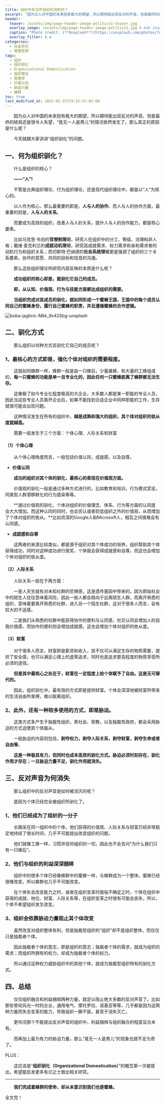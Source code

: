 ```yaml
---
title: 组织中反对声音如何消失的？
excerpt: "因为众人对中国的未来抱有极大的期望，所以期待能出现反对的声音。但是最终的结局还是很令人失望，“竟无一人是男儿”的情况依然发生了。那么真正的原因是什么呢？"
header:
  teaser: /assets/img/page-header-image-politics1-teaser.jpg
  overlay_image: /assets/img/page-header-image-politics1.jpg # Add image post (optional)
  caption: "Photo credit: [**Unsplash**](https://unsplash.com/photos/?utm_source=unsplash&utm_medium=referral&utm_content=creditCopyText)"
  overlay_filter: 0.4
categories:
  - 社会杂论
  - 管理思想
tags: 
  - 组织
  - 组织驯化
  - Organizational Domestication
  - 组织理论
  - 管理学
  - 价值认同
  - 胁迫力量
  - 蜂群
toc: true
last_modified_at: 2022-02-25T19:25:52-05:00
---
```


&emsp;&emsp;因为众人对中国的未来抱有极大的期望，所以期待能出现反对的声音。但是最终的结局还是很令人失望，“竟无一人是男儿”的情况依然发生了。那么真正的原因是什么呢？

&emsp;&emsp;今天就跟大家讲讲“组织驯化”的问题。

## 一、何为组织驯化？

&emsp;&emsp;什么是组织的核心？

&emsp;&emsp;**——“人”!**

&emsp;&emsp;不管是古典组织理论、行为组织理论，还是现代组织理论中，都是以“人”为核心的。

&emsp;&emsp;以人作为核心，那么最重要的即是，**人与人的协作**。而人与人的协作方面，最重要的则是，**人与人的关系**。

&emsp;&emsp;而要成为高效的组织，改善人与人的关系，提升人与人的协作能力，都是核心要素。

&emsp;&emsp;比如马克思·韦伯的**官僚制理论**，研究人在组织中的分工、等级、法理和非人格；戴维·麦克利兰的**成就动机理论**，研究高成就需求、权力需求和亲和需求者的动机行为和组织关系；而切斯特·巴纳德的**社会系统理论**更是强调了组织的三个关系要素，协作的意愿、共同的目标和信息的沟通。

&emsp;&emsp;那么这些组织理论所研究内容反映的本质是什么呢？

&emsp;&emsp;**成功组织的核心即是，能驯化它自己的成员。**

&emsp;&emsp;**即，从认知、价值观、行为与技能方面都达成组织的需要。**

&emsp;&emsp;**当组织完成对其成员的驯化，就如同形成一个蜜蜂王国，王国中的每个成员认同自己的蜜蜂身份，履行自己蜜蜂的职责，并且遵循蜜蜂的合作逻辑。**

![boba-jaglicic-Mkk_9x42Sbg-unsplash](https://kewtgh.github.io/PicSunflowers/img/2022/boba-jaglicic-Mkk_9x42Sbg-unsplash.jpg)

## 二、驯化方式

&emsp;&emsp;那么组织以何种方式去驯化它自己的成员呢？

### 1、最核心的方式即是，强化个体对组织的需要程度。

&emsp;&emsp;这就如同蜂群一样，蜂群一般是由一只蜂后，少量雄蜂，和大量的工蜂组成的，**每一只蜜蜂的功能是单一且专业化的，因此任何一只蜜蜂脱离了蜂群都无法生存。**

&emsp;&emsp;这像极了如今专业化程度极高的大企业，大多数人都是某一职能的专业人员，因此当这些专业人员离开企业后，如果不能找到合适企业中同样职能的工作，生存就很可能会出现问题。

&emsp;&emsp;这种情况发生在所有的组织中，**越是成熟和强大的组织，其个体对组织的依从度就越高。**

&emsp;&emsp;需要一般发生于三个方面：个体心理、人际关系和财富

#### （1）个体心理

&emsp;&emsp;从个体心理角度而言，一般包括价值认同，成就感，以及自尊。

- **价值认同**

&emsp;&emsp;**成功的组织对其个体的驯化，最核心的表现在价值观方面。**

&emsp;&emsp;价值观的驯化一般是通过多种方式进行的，比如教育和培训，行为模式奖惩，同类型人群潜移默化的行为感染等等。

&emsp;&emsp;**通过价值观的驯化，个体对组织的价值理念、体系、行为等方面的认同度会大大增加。而这种认同的同时，也会否认或者贬低组织之外的价值观，从而增加了个体对组织的依从。**比如资深的Google人和Microsoft人，相互之间很难会有认同感。

- **成就感和自尊**

&emsp;&emsp;这两者的来源比较类似，都是源于组织对其个体成功的培养。组织帮助其个体获得成功，同时对这种成功进行褒奖，个体就会获得成就感和自尊，而这也会增加个体对组织的依从度。

#### （2）人际关系

&emsp;&emsp;人际关系一般在于两方面：

&emsp;&emsp;一是人天生就有对未知社群的恐惧感，这是遗传基因中带来的。因为原始社会中的陌生人往往意味着风险，因此一般人都会趋向于远离陌生人群。而离开熟悉的组织，意味着要离开熟悉的社群，进入另一个陌生社群，这对于很多人而言，会有较大的不适感。

&emsp;&emsp;二是我们从熟悉的社群中能获得协作的便利与认同感，社交认同会增加人的自我价值感，而协作的便利则会增加成就感。这也会增加个体对组织的依从度。

#### （3）财富

&emsp;&emsp;对于很多人而言，财富即是薪资和收入，其不仅可以满足生存的物质需要，提供了安全感，也可以满足心理上的虚荣追求，同时也是追求更高程度的物质享受所必须的途径。

&emsp;&emsp;**但是其中最核心之处在于，财富在一定程度上给个体赋予了自由。这是无可替代的。**

&emsp;&emsp;因此，组织驯化中，最有效的方式即是提供财富。个体会深深地被财富所带来的生活自由所束缚，难以脱离组织。

### 2、此外，还有一种较多使用的方式，即是胁迫。

&emsp;&emsp;这类方式多产生于独裁性组织，黑社会、邪教，以及独裁性政府，都会采用胁迫的方式迫使其个体服从。

&emsp;&emsp;一般胁迫的内容则包括，**剥夺权力，剥夺人际关系，剥夺财富，剥夺生命或者自由等**。

&emsp;&emsp;**这是一种极其有力，但同时也成本高昂的驯化方式。胁迫必须时刻存在，驯化作用才存在；一旦胁迫力量不足，驯化作用就消失。**

## 三、反对声音为何消失

&emsp;&emsp;那么组织中的反对声音是如何被消灭的呢？

&emsp;&emsp;是因为个体已经完全被组织所驯化了。

### 1、他们已经成为了组织的一分子

&emsp;&emsp;长期呆在同一组织中的个体，他们获得的价值观、人际关系与财富已经非常稳定地持续了很长时间，几乎不可能提出改变组织的问题。

&emsp;&emsp;他们就像工蜂一样，习惯并信仰组织的一切，因此也不会去问“为什么我们只有一只蜂后”。

### 2、他们与组织的利益深深捆绑

&emsp;&emsp;组织中的很多个体已经像蜂群中的蜜蜂一样，与蜂群成为一个整体。蜜蜂已经很难改变，所以蜂群也几乎不可能改变。

&emsp;&emsp;在个体失去改变能力之时，或者在组织变革时面临不确定之时，个体在组织中获得的成就、地位、财富、人际关系等，在组织变革之时很有可能会丧失，所以，个体不希望组织发生改变。

### 3、组织会依靠胁迫力量阻止其个体改变

&emsp;&emsp;虽然改变对组织整体有利，但是独裁型组织的“组织”却不是组织整体，而仅仅只是独裁者个体。

&emsp;&emsp;因此独裁者个体的意志，即是组织的意志；独裁者个体的需求，就成为组织的需求；而组织所拥有的权力，却成为独裁者个体的权力。

&emsp;&emsp;所以通过这种权力威胁组织中的其他个体，就成为独裁型组织特有的驯化方式。

## 四、总结

&emsp;&emsp;仅仅组织融合和利益捆绑两种力量，就足以阻止绝大多数的反对声音了。比如那些曾经风光一时的企业，通用电气、摩托罗拉、诺基亚等等，几乎都是因为这两种力量而失去变革的能力，导致组织一蹶不振，甚至于消失灭亡。

&emsp;&emsp;更何况那个不能提出反对声音的组织中，利益捆绑与组织融合的程度亘古未有。

&emsp;&emsp;而再加上最为有力的胁迫力量，那么“竟无一人是男儿”的现象也就不足为奇了。

PLUS：

&emsp;&emsp;这应该是“**组织驯化（Organizational Domestication）**”的概念第一次被提出，希望能启发更多有识之士做出相关研究。

---

&emsp;&emsp;**我们完成着蜂群的使命，却从未意识到我们也是蜜蜂。**

全文完！
